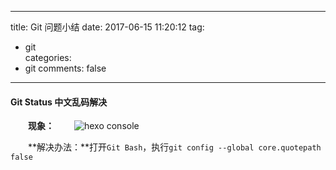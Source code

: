 
---
title: Git 问题小结
date: 2017-06-15 11:20:12
tag:
   - git  
categories:  
   - git
comments: false
---

#### Git Status 中文乱码解决 ####

　　**现象：**　　
   ![hexo console](http://ore2d9chp.bkt.clouddn.com/git_status.png)

　　**解决办法：**打开`Git Bash`，执行`git config --global core.quotepath false`

